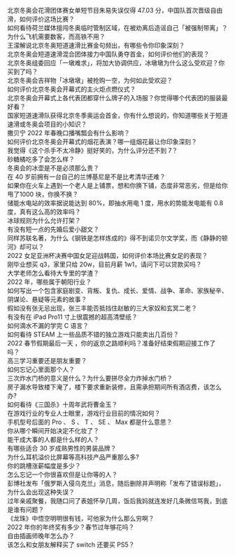 北京冬奥会花滑团体赛女单短节目朱易失误仅得 47.03 分，中国队首次晋级自由滑，如何评价这场比赛？  
如何看待荷兰媒体擅闯冬奥临时管制区域，在被劝离后造谣自己「被强制带离」？  
为什么飞机需要数客，而高铁不用？  
王濛解说北京冬奥短道速滑比赛金句频出，有哪些令你印象深刻？  
北京冬奥会短道速滑混合团体接力中国队勇夺首金，如何评价他们的表现？  
北京冬奥组委回应「一墩难求」，将加大协调供应，冰墩墩为什么这么受欢迎？你买到了吗？  
北京冬奥会吉祥物「冰墩墩」被抢购一空，为何如此受欢迎？  
如何评价北京冬奥会开幕式的主火炬点燃仪式？  
北京冬奥会开幕式上各代表团都穿什么牌子的入场服？你觉得哪个代表团的服装最好看？  
国家短道速滑队获得北京冬季奥运会首金，你有什么想说的，你知道哪些关于短道速滑或冬奥会项目的小知识？  
撒贝宁 2022 年春晚口播嘴瓢会有什么影响？  
如何评价北京冬奥会开幕式的烟花表演？哪一组烟花最让你印象深刻？  
我觉得《这个杀手不太冷静》挺好笑的，为什么评分还不到 7？  
砂糖橘吃多了会怎么样？  
冬奥会的冰壶是不是必须那么贵？  
在 40 岁前拥有一台自己的兰博基尼是不是比考清华还难？  
如果你在火车上遇到一个老人是上铺票，想和你换下铺，态度非常恶劣，但是给你甩了1000 块，你换不换？  
储能水电站的效率据说能达到 80%，即抽水用电 1 度，用水的势能发电能有 0.8 度，真有这么高的效率吗？  
冰球规则为什么允许打架？  
有没有短一点的先婚后爱小甜文？  
同样苏联名著，为什么《钢铁是怎样炼成的》得不到诺贝尔文学奖，而《静静的顿河》却可以？  
2022 女足亚洲杯决赛中国女足迎战韩国，如何评价本场比赛女足的表现？  
刚毕业想买 q3，家里只给 20w，目前月薪 1w1，请问下可以贷款买吗？  
大学老师怎么看待大专里的学渣？  
2022 年，哪些属于朝阳行业？  
如何写出一个包含家庭剧变、背叛、复仇、成长、爱情、战争、革命、家族秘辛、阴谋论、悬疑等元素的故事？  
假如没有张无忌出现，张三丰能否抵挡住赵敏的三大家奴和玄冥二老？  
有没有在 iPad Pro11 寸上很震撼的超高清壁纸？  
如何滴水不漏的学完 C 语言？  
如何看待 STEAM 上一些品质不错的独立游戏只能卖出几百份？  
2022 春节假期最后一天 ，你的返京之路顺利吗？准备好结束假期迎接工作了吗？  
高三学习重要还是朋友重要？  
如何忘记心里面那个人？  
三次炸水门桥的意义是什么？为什么要拼尽全力炸掉水门桥？  
房子漏水导致楼下淹了，楼下要求重新装修，且需承担期间所有酒店费，该怎么办?  
如何看待《三国杀》十周年武将曹金玉？  
在游戏行业的专业人士眼里，游戏行业目前的情况如何？  
手机型号后面的 Pro 、 S 、 T 、 SE 、 Max 都是什么意思？  
你从哪个瞬间开始决定不化妆了？  
能干成大事的人都是什么样的人？  
有哪些适合 30 岁成熟男性的男装品牌？  
为什么耳机溢价比屏幕等高科技产品严重那么多?  
你的跳槽涨薪幅度是多少？  
怎么忘记一个你很喜欢但是让你等的人？  
彭博社发布「俄罗斯入侵乌克兰」消息，随后删除并声明称「发布了错误标题」，为什么会出现这种失误？  
过年亲戚聚餐，我随口问了表姐怀孕几周，饭后我妈就连发好几条微信骂我，到底是谁有问题？  
《龙珠》中悟空明明很有钱，可他家为什么那么穷啊？  
2022 年你的年终奖有多少？春节过年够花吗？  
自由插画师晚年怎么办？  
该怎么和女朋友解释买了 switch 还要买 PS5？  
